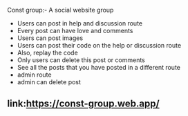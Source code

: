 Const group:- A social website group
* Users can post in help and discussion route
* Every post can have love and comments
* Users can post images 
* Users can post their code on the help or discussion route
* Also, replay the code
* Only users can delete this post or comments
* See all the posts that you have posted in a different route
* admin route 
* admin can delete post
## link:https://const-group.web.app/